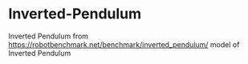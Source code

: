 # Inverted-Pendulum
Inverted Pendulum from https://robotbenchmark.net/benchmark/inverted_pendulum/
model of Inverted Pendulum 
